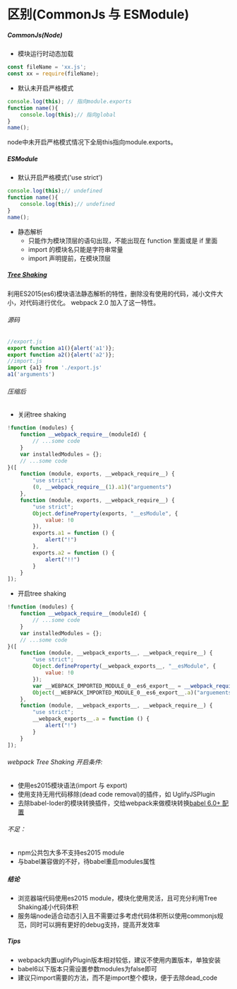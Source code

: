 # 区别(CommonJs 与 ESModule)

##### CommonJs(Node)

* 模块运行时动态加载

```js
const fileName = 'xx.js';
const xx = require(fileName);
```

* 默认未开启严格模式

```js
console.log(this); // 指向module.exports
function name(){
    console.log(this);// 指向global
}
name();

```

node中未开启严格模式情况下全局this指向module.exports。

##### ESModule

* 默认开启严格模式('use strict')

```js
console.log(this);// undefined
function name(){
    console.log(this);// undefined
}
name();
```

* 静态解析
  * 只能作为模块顶层的语句出现，不能出现在 function 里面或是 if 里面
  * import 的模块名只能是字符串常量
  * import 声明提前，在模块顶层

##### [Tree Shaking](https://webpack.js.org/guides/tree-shaking)

利用ES2015(es6)模块语法静态解析的特性，删除没有使用的代码，减小文件大小，对代码进行优化。
webpack 2.0 加入了这一特性。

###### 源码

```js
//export.js
export function a1(){alert('a1')};
export function a2(){alert('a2')};
//import.js
import {a1} from './export.js'
a1('arguments')
```





###### 压缩后

* 关闭tree shaking

```js
!function (modules) {
    function __webpack_require__(moduleId) {
        // ...some code
    }
    var installedModules = {};
    // ...some code
}([
    function (module, exports, __webpack_require__) {
        "use strict";
        (0, __webpack_require__(1).a1)("arguements")
    },
    function (module, exports, __webpack_require__) {
        "use strict";
        Object.defineProperty(exports, "__esModule", {
            value: !0
        }),
        exports.a1 = function () {
            alert("!")
        },
        exports.a2 = function () {
            alert("!!")
        }
    }
]);
```

* 开启tree shaking

```js
!function (modules) {
    function __webpack_require__(moduleId) {
        // ...some code
    }
    var installedModules = {};
    // ...some code
}([
    function (module, __webpack_exports__, __webpack_require__) {
        "use strict";
        Object.defineProperty(__webpack_exports__, "__esModule", {
            value: !0
        });
        var __WEBPACK_IMPORTED_MODULE_0__es6_export__ = __webpack_require__(1);
        Object(__WEBPACK_IMPORTED_MODULE_0__es6_export__.a)("arguements")
    },
    function (module, __webpack_exports__, __webpack_require__) {
        "use strict";
        __webpack_exports__.a = function () {
            alert("!")
        }
    }
]);
```


###### webpack Tree Shaking 开启条件:

* 使用es2015模块语法(import 与 export)
* 使用支持无用代码移除(dead code removal)的插件，如 UglifyJSPlugin
* 去除babel-loder的模块转换插件，交给webpack来做模块转换[babel 6.0+ 配置](http://2ality.com/2015/12/webpack-tree-shaking.html)

###### 不足：

* npm公共包大多不支持es2015 module
* 与babel兼容做的不好，待babel重启modules属性

##### 结论

* 浏览器端代码使用es2015 module，模块化使用灵活，且可充分利用Tree Shaking减小代码体积
* 服务端node适合动态引入且不需要过多考虑代码体积所以使用commonjs规范，同时可以拥有更好的debug支持，提高开发效率

##### Tips

* webpack内置uglifyPlugin版本相对较低，建议不使用内置版本，单独安装
* babel6以下版本只需设置参数modules为false即可
* 建议只import需要的方法，而不是import整个模块，便于去除dead_code